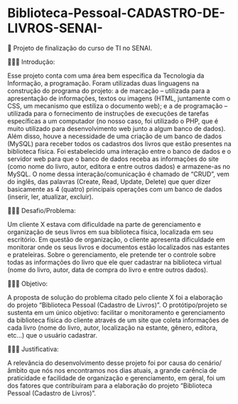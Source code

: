# Biblioteca-Pessoal-CADASTRO-DE-LIVROS-SENAI-

📌 Projeto de finalização do curso de TI no SENAI.

👨🏿‍💻 Introdução:

Esse projeto conta com uma área bem específica da Tecnologia da Informação, a programação. Foram utilizadas duas linguagens na construção do programa do projeto: a de marcação – utilizada para a apresentação de informações, textos ou imagens (HTML, juntamente com o CSS, um mecanismo que estiliza o documento web); e a de programação – utilizada para o fornecimento de instruções de execuções de tarefas específicas a um computador (no nosso caso, foi utilizado o PHP, que é muito utilizado para desenvolvimento web junto a algum banco de dados). Além disso, houve a necessidade de uma criação de um banco de dados (MySQL) para receber todos os cadastros dos livros que estão presentes na biblioteca física. Foi estabelecido uma interação entre o banco de dados e o servidor web para que o banco de dados receba as informações do site (como nome do livro, autor, editora e entre outros dados) e armazene-as no MySQL. O nome dessa interação/comunicação é chamado de “CRUD”, vem do inglês, das palavras (Create, Read, Update, Delete) que quer dizer basicamente as 4 (quatro) principais operações com um banco de dados (inserir, ler, atualizar, excluir).

👨🏿‍💻 Desafio/Problema:

Um cliente X estava com dificuldade na parte de gerenciamento e organização de seus livros em sua biblioteca física, localizada em seu escritório. Em questão de organização, o cliente apresenta dificuldade em monitorar onde os seus livros e documentos estão localizados nas estantes e prateleiras. Sobre o gerenciamento, ele pretende ter o controle sobre todas as informações do livro que ele quer cadastrar na biblioteca virtual (nome do livro, autor, data de compra do livro e entre outros dados).

👨🏿‍💻 Objetivo:

A proposta de solução do problema citado pelo cliente X foi a elaboração do projeto “Biblioteca Pessoal (Cadastro de Livros)”. O protótipo/projeto se sustenta em um único objetivo: facilitar o monitoramento e gerenciamento da biblioteca física do cliente através de um site que coleta informações de cada livro (nome do livro, autor, localização na estante, gênero, editora, etc...) que o usuário cadastrar.

👨🏿‍💻 Justificativa:

A relevância do desenvolvimento desse projeto foi por causa do cenário/âmbito que nós nos encontramos nos dias atuais, a grande carência de praticidade e facilidade de organização e gerenciamento, em geral, foi um dos fatores que contribuíram para a elaboração do projeto “Biblioteca Pessoal (Cadastro de Livros)”.
